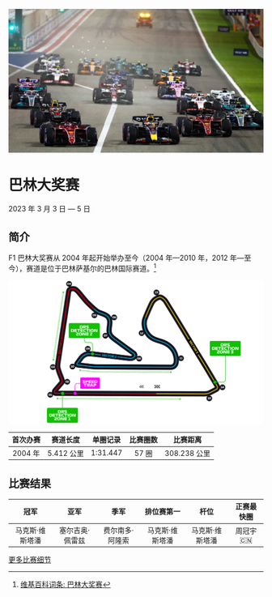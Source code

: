 ![巴林大奖赛](../../media/img/photos/bh-2023.jpg)

# 巴林大奖赛

2023 年 3 月 3 日 — 5 日

## 简介

F1 巴林大奖赛从 2004 年起开始举办至今（2004 年—2010 年，2012 年—至今），赛道是位于巴林萨基尔的巴林国际赛道。[^1]

![赛道图](../../media/img/circuits/bh-2022.png)

| 首次办赛 |  赛道长度  | 单圈记录 | 比赛圈数 |   比赛距离   |
| :------: | :--------: | :------: | :------: | :----------: |
| 2004 年  | 5.412 公里 | 1:31.447 |  57 圈   | 308.238 公里 |

## 比赛结果

|     冠军      |     亚军      |      季军       |  排位赛第一   |     杆位      |  正赛最快圈   |
| :-----------: | :-----------: | :-------------: | :-----------: | :-----------: | :-----------: |
| 马克斯·维斯塔潘 | 塞尔吉奥·佩雷兹 | 费尔南多·阿隆索 | 马克斯·维斯塔潘 | 马克斯·维斯塔潘 | 周冠宇🇨🇳 |

[更多比赛细节](https://www.formula1.com/en/racing/2023/Bahrain.html)

[^1]: [维基百科词条: 巴林大奖赛](https://zh.wikipedia.org/wiki/%E5%B7%B4%E6%9E%97%E5%A4%A7%E7%8D%8E%E8%B3%BD)

